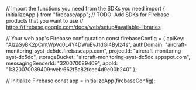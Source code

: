 // Import the functions you need from the SDKs you need
import { initializeApp } from "firebase/app";
// TODO: Add SDKs for Firebase products that you want to use
// https://firebase.google.com/docs/web/setup#available-libraries

// Your web app's Firebase configuration
const firebaseConfig = {
  apiKey: "AIzaSyBK2pCmtWpVd0L4Y4DWuEvJ1dGi4ByIz4s",
  authDomain: "aircraft-monitoring-syst-dc5dc.firebaseapp.com",
  projectId: "aircraft-monitoring-syst-dc5dc",
  storageBucket: "aircraft-monitoring-syst-dc5dc.appspot.com",
  messagingSenderId: "320070089409",
  appId: "1:320070089409:web:662f5a82fcee4d9e00b240"
};

// Initialize Firebase
const app = initializeApp(firebaseConfig);